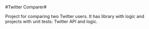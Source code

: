 #Twitter Comparer#

Project for comparing two Twitter users. It has library with logic and projects with unit tests: Twitter API and logic.